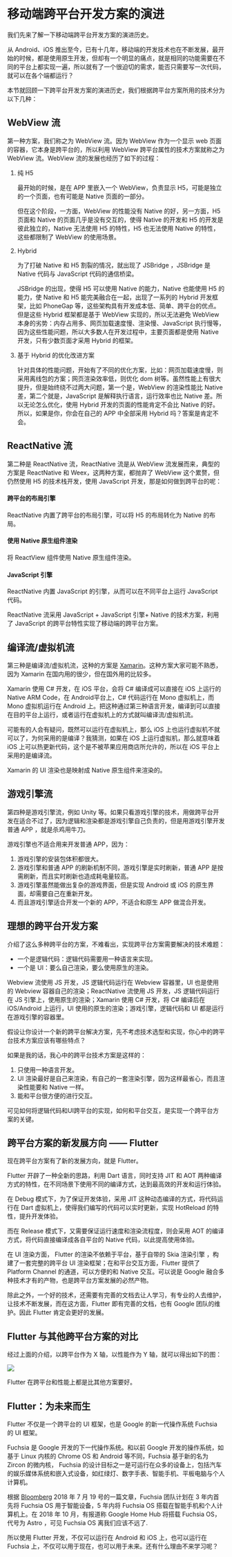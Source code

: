 # 移动端跨平台开发方案的演进

我们先来了解一下移动端跨平台开发方案的演进历史。

从 Android、iOS 推出至今，已有十几年，移动端的开发技术也在不断发展，最开始的时候，都是使用原生开发，但却有一个明显的痛点，就是相同的功能需要在不同的平台上都实现一遍，所以就有了一个很迫切的需求，能否只需要写一次代码，就可以在各个端都运行？

本节就回顾一下跨平台开发方案的演进历史，我们根据跨平台方案所用的技术分为以下几种：

## WebView 流

第一种方案，我们称之为 WebView 流。因为 WebView 作为一个显示 web 页面的容器，它本身是跨平台的，所以利用 WebView 跨平台属性的技术方案就称之为 WebView 流。WebView 流的发展也经历了如下的过程：

1.  纯 H5
    
    最开始的时候，是在 APP 里嵌入一个 WebView，负责显示 H5，可能是独立的一个页面，也有可能是 Native 页面的一部分。
    
    但在这个阶段，一方面，WebView 的性能没有 Native 的好，另一方面，H5 页面和 Native 的页面几乎是没有交互的，使得 Native 的开发和 H5 的开发是彼此独立的，Native 无法使用 H5 的特性，H5 也无法使用 Native 的特性，这些都限制了 WebView 的使用场景。
    
2.  Hybrid
    
    为了打破 Native 和 H5 割裂的情况，就出现了 JSBridge ，JSBridge 是 Native 代码与 JavaScript 代码的通信桥梁。
    
    JSBridge 的出现，使得 H5 可以使用 Native 的能力，Native 也能使用 H5 的能力，使 Native 和 H5 能完美融合在一起，出现了一系列的 Hybrid 开发框架，比如 PhoneGap 等，这些架构具有开发成本低、简单、跨平台的优点。但是这些 Hybrid 框架都是基于 WebView 实现的，所以无法避免 WebView 本身的劣势：内存占用多、网页加载速度慢、渲染慢、JavaScript 执行慢等，因为这些性能问题，所以大多数人在开发过程中，主要页面都是使用 Native 开发，只有少数页面才采用 Hybrid 的框架。
    
3.  基于 Hybrid 的优化改进方案
    
    针对具体的性能问题，开始有了不同的优化方案，比如：网页加载速度慢，则采用离线包的方案；网页渲染效率低，则优化 dom 树等。虽然性能上有很大提升，但是始终绕不过两大问题，第一个是，WebView 的渲染性能比 Native 差，第二个就是，JavaScript 是解释执行语言，运行效率也比 Native 差。所以无论怎么优化，使用 Hybrid 开发的页面的性能肯定不会比 Native 的好。所以，如果是你，你会在自己的 APP 中全部采用 Hybrid 吗？答案是肯定不会。
    

## ReactNative 流

第二种是 ReactNative 流，ReactNative 流是从 WebView 流发展而来，典型的方案是 ReactNative 和 Weex，这两种方案，都抛弃了 WebView 这个累赘，但仍然使用 H5 的技术栈开发，使用 JavaScript 开发，那是如何做到跨平台的呢：

#### 跨平台的布局引擎

ReactNative 内置了跨平台的布局引擎，可以将 H5 的布局转化为 Native 的布局。

#### 使用 Native 原生组件渲染

将 ReactView 组件使用 Native 原生组件渲染。

#### JavaScript 引擎

ReactNative 内置 JavaScript 的引擎，从而可以在不同平台上运行 JavaScript 代码。

ReactNative 流采用 JavaScript + JavaScript 引擎+ Native 的技术方案，利用了 JavaScript 的跨平台特性实现了移动端的跨平台方案。

## 编译流/虚拟机流

第三种是编译流/虚拟机流，这种的方案是 [Xamarin](https://baike.baidu.com/item/Xamarin)。这种方案大家可能不熟悉，因为 Xamarin 在国内用的很少，但在国外用的比较多。

Xamarin 使用 C# 开发，在 iOS 平台，会将 C# 编译成可以直接在 iOS 上运行的 Native ARM Code，在 Android平台上，C# 代码运行在 Mono 虚拟机上，而 Mono 虚拟机运行在 Android 上。把这种通过第三种语言开发，编译到可以直接在目的平台上运行，或者运行在虚拟机上的方式就叫编译流/虚拟机流。

可能有的人会有疑问，既然可以运行在虚拟机上，那么 iOS 上也运行虚拟机不就可以了，为何采用的是编译？我猜测，如果在 iOS 上运行虚拟机，那么就意味着 iOS 上可以热更新代码，这个是不被苹果应用商店所允许的，所以在 iOS 平台上采用的是编译流。

Xamarin 的 UI 渲染也是映射成 Native 原生组件来渲染的。

## 游戏引擎流

第四种是游戏引擎流，例如 Unity 等。如果只看游戏引擎的技术，用做跨平台开发在适合不过了，因为逻辑和渲染都是游戏引擎自己负责的，但是用游戏引擎开发普通 APP ，就是杀鸡用牛刀。

游戏引擎也不适合用来开发普通 APP，因为：

1.  游戏引擎的安装包体积都很大。
2.  游戏引擎和普通 APP 的刷新机制不同，游戏引擎是实时刷新，普通 APP 是按需刷新，而且实时刷新也造成耗电量较高。
3.  游戏引擎虽然能做出复杂的游戏界面，但是实现 Android 或 iOS 的原生界面，却需要自己在重新开发。
4.  而且游戏引擎适合开发一个新的 APP，不适合和原生 APP 做混合开发。

## 理想的跨平台开发方案

介绍了这么多种跨平台的方案，不难看出，实现跨平台方案需要解决的技术难题：

*   一个是逻辑代码：逻辑代码需要用一种语言来实现。
*   一个是 UI：要么自己渲染，要么使用原生的渲染。

Webview 流使用 JS 开发，JS 逻辑代码运行在 Webview 容器里，UI 也是使用的 Webview 容器自己的渲染；ReactNative 流使用 JS 开发，JS 逻辑代码运行在 JS 引擎上，使用原生的渲染；Xamarin 使用 C# 开发，将 C# 编译后在 iOS/Android 上运行，UI 使用的原生的渲染；游戏引擎，逻辑代码和 UI 都是运行在游戏引擎的容器里。

假设让你设计一个新的跨平台解决方案，先不考虑技术选型和实现，你心中的跨平台技术方案应该有哪些特点？

如果是我的话，我心中的跨平台技术方案是这样的：

1.  只使用一种语言开发。
2.  UI 渲染最好是自己来渲染，有自己的一套渲染引擎，因为这样最省心，而且渲染性能要和 Native 一样。
3.  能和平台很方便的进行交互。

可见如何将逻辑代码和UI跨平台的实现，如何和平台交互，是实现一个跨平台方案的关键。

## 跨平台方案的新发展方向 —— Flutter

现在跨平台方案有了新的发展方向，就是 Flutter。

Flutter 开辟了一种全新的思路，利用 Dart 语言，同时支持 JIT 和 AOT 两种编译方式的特性，在不同场景下使用不同的编译方式，达到最高效的开发和运行体验。

在 Debug 模式下，为了保证开发体验，采用 JIT 这种动态编译的方式，将代码运行在 Dart 虚拟机上，使得我们编写的代码可以实时更新，实现 HotReload 的特性，提升开发体验。

而在 Release 模式下，又需要保证运行速度和渲染流程度，则会采用 AOT 的编译方式，将代码直接编译成各自平台的 Native 代码，以此提高使用体验。

在 UI 渲染方面， Flutter 的渲染不依赖于平台，基于自带的 Skia 渲染引擎 ，构建了一套完整的跨平台 UI 渲染框架；在和平台交互方面，Flutter 提供了 Platform Channel 的通道，可以方便的和 Native 交互。可以说是 Google 融合多种技术才有的产物，也是跨平台方案发展的必然产物。

除此之外，一个好的技术，还需要有完善的文档去让人学习，有专业的人去维护，让技术不断发展，而在这方面，Flutter 即有完善的文档，也有 Google 团队的维护。因此 Flutter 肯定会更好的发展。

## Flutter 与其他跨平台方案的对比

经过上面的介绍，以跨平台作为 X 轴，以性能作为 Y 轴，就可以得出如下的图：

![](https://user-gold-cdn.xitu.io/2019/5/6/16a8d67dc6ef26b2?w=2642&h=1714&f=jpeg&s=143777)

Flutter 在跨平台和性能上都是比其他方案要好。

## Flutter：为未来而生

Flutter 不仅是一个跨平台的 UI 框架，也是 Google 的新一代操作系统 Fuchsia 的 UI 框架。

Fuchsia 是 Google 开发的下一代操作系统。和以前 Google 开发的操作系统，如基于 Linux 内核的 Chrome OS 和 Android 等不同，Fuchsia 基于新的名为 Zircon 的微内核， Fuchsia 的设计目标之一是可运行在众多的设备上，包括汽车的娱乐媒体系统和嵌入式设备，如红绿灯、数字手表、智能手机、平板电脑与个人计算机。

根据 [Bloomberg](https://www.bloomberg.com/news/articles/2018-07-19/google-team-is-said-to-plot-android-successor-draw-skepticism) 2018 年 7 月 19 号的一篇文章，Fuchsia 团队计划在 3 年内首先将 Fuchsia OS 用于智能设备，5 年内将 Fuchsia OS 搭载在智能手机和个人计算机上。在 2018 年 10 月，有报道称 Google Home Hub 将搭载 Fuchsia OS，代号为 Astro ，可见 Fuchsia OS 离我们应该不远了.

所以使用 Flutter 开发，不仅可以运行在 Android 和 iOS 上，也可以运行在 Fuchsia 上，不仅可以用于现在，也可以用于未来。还有什么理由不来学习呢？